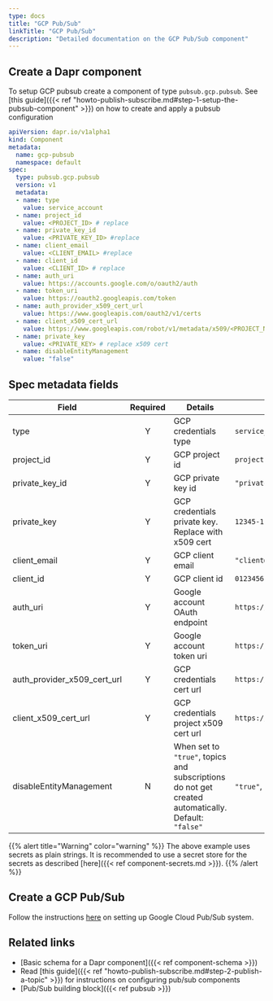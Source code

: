 ```yaml
---
type: docs
title: "GCP Pub/Sub"
linkTitle: "GCP Pub/Sub"
description: "Detailed documentation on the GCP Pub/Sub component"
---
```


## Create a Dapr component

To setup GCP pubsub create a component of type `pubsub.gcp.pubsub`. See [this guide]({{< ref "howto-publish-subscribe.md#step-1-setup-the-pubsub-component" >}}) on how to create and apply a pubsub configuration

```yaml
apiVersion: dapr.io/v1alpha1
kind: Component
metadata:
  name: gcp-pubsub
  namespace: default
spec:
  type: pubsub.gcp.pubsub
  version: v1
  metadata:
  - name: type
    value: service_account
  - name: project_id
    value: <PROJECT_ID> # replace
  - name: private_key_id
    value: <PRIVATE_KEY_ID> #replace
  - name: client_email
    value: <CLIENT_EMAIL> #replace
  - name: client_id
    value: <CLIENT_ID> # replace
  - name: auth_uri
    value: https://accounts.google.com/o/oauth2/auth
  - name: token_uri
    value: https://oauth2.googleapis.com/token
  - name: auth_provider_x509_cert_url
    value: https://www.googleapis.com/oauth2/v1/certs
  - name: client_x509_cert_url
    value: https://www.googleapis.com/robot/v1/metadata/x509/<PROJECT_NAME>.iam.gserviceaccount.com #replace PROJECT_NAME
  - name: private_key
    value: <PRIVATE_KEY> # replace x509 cert  
  - name: disableEntityManagement
    value: "false"
```

## Spec metadata fields

| Field              | Required | Details | Example |
|--------------------|:--------:|---------|---------|
| type           | Y | GCP credentials type  | `service_account`
| project_id     | Y | GCP project id| `projectId`
| private_key_id | Y | GCP private key id | `"privateKeyId"`
| private_key    | Y | GCP credentials private key. Replace with x509 cert | `12345-12345`
| client_email   | Y | GCP client email  | `"client@email.com"`
| client_id      | Y |  GCP client id | `0123456789-0123456789`
| auth_uri       | Y | Google account OAuth endpoint | `https://accounts.google.com/o/oauth2/auth`
| token_uri      | Y | Google account token uri | `https://oauth2.googleapis.com/token`
| auth_provider_x509_cert_url | Y | GCP credentials cert url | `https://www.googleapis.com/oauth2/v1/certs`
| client_x509_cert_url | Y | GCP credentials project x509 cert url | `https://www.googleapis.com/robot/v1/metadata/x509/<PROJECT_NAME>.iam.gserviceaccount.com`
| disableEntityManagement | N | When set to `"true"`, topics and subscriptions do not get created automatically. Default: `"false"` | `"true"`, `"false"`

{{% alert title="Warning" color="warning" %}}
The above example uses secrets as plain strings. It is recommended to use a secret store for the secrets as described [here]({{< ref component-secrets.md >}}).
{{% /alert %}}

## Create a GCP Pub/Sub

Follow the instructions [here](https://cloud.google.com/pubsub/docs/quickstart-console) on setting up Google Cloud Pub/Sub system.

## Related links
- [Basic schema for a Dapr component]({{< ref component-schema >}})
- Read [this guide]({{< ref "howto-publish-subscribe.md#step-2-publish-a-topic" >}}) for instructions on configuring pub/sub components
- [Pub/Sub building block]({{< ref pubsub >}})